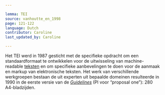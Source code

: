 ```yaml
---

lemma: TEI
source: vanhoutte_en_1998
page: 121-122
language: Dutch
contributor: Caroline
last_updated_by: Caroline

---
```


Het TEI werd in 1987 gesticht met de specifieke opdracht om een standaardformaat te ontwikkelen voor de uitwisseling van machine-readable [teksten](text.html) en om specifieke aanbevelingen te doen voor de aanmaak en markup van elektronische teksten. Het werk van verschillende werkgroepen bestaan de uit experten uit bepaalde domeinen resulteerde in 1990 in de eerste versie van de _[Guidelines](TEIGuidelines.html)_ (PI voor “proposal one”): 280 A4-bladzijden.
